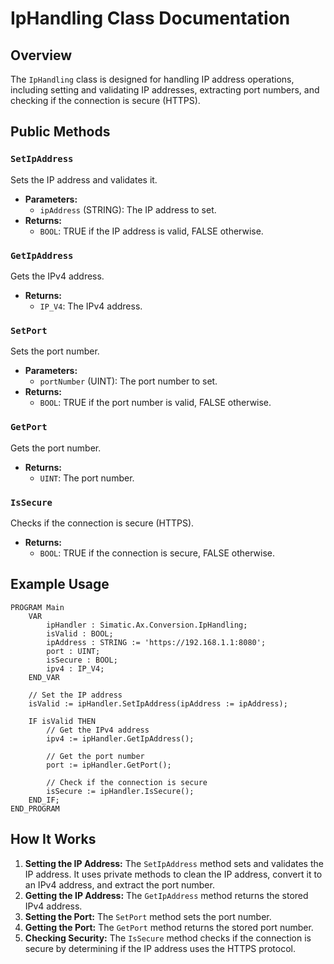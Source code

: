 # IpHandling Class Documentation

## Overview
The `IpHandling` class is designed for handling IP address operations, including setting and validating IP addresses, extracting port numbers, and checking if the connection is secure (HTTPS).

## Public Methods

### `SetIpAddress`
Sets the IP address and validates it.
- **Parameters:**
  - `ipAddress` (STRING): The IP address to set.
- **Returns:**
  - `BOOL`: TRUE if the IP address is valid, FALSE otherwise.

### `GetIpAddress`
Gets the IPv4 address.
- **Returns:**
  - `IP_V4`: The IPv4 address.

### `SetPort`
Sets the port number.
- **Parameters:**
  - `portNumber` (UINT): The port number to set.
- **Returns:**
  - `BOOL`: TRUE if the port number is valid, FALSE otherwise.

### `GetPort`
Gets the port number.
- **Returns:**
  - `UINT`: The port number.

### `IsSecure`
Checks if the connection is secure (HTTPS).
- **Returns:**
  - `BOOL`: TRUE if the connection is secure, FALSE otherwise.

## Example Usage

```st
PROGRAM Main
    VAR
        ipHandler : Simatic.Ax.Conversion.IpHandling;
        isValid : BOOL;
        ipAddress : STRING := 'https://192.168.1.1:8080';
        port : UINT;
        isSecure : BOOL;
        ipv4 : IP_V4;
    END_VAR

    // Set the IP address
    isValid := ipHandler.SetIpAddress(ipAddress := ipAddress);
    
    IF isValid THEN
        // Get the IPv4 address
        ipv4 := ipHandler.GetIpAddress();
        
        // Get the port number
        port := ipHandler.GetPort();
        
        // Check if the connection is secure
        isSecure := ipHandler.IsSecure();
    END_IF;
END_PROGRAM
```

## How It Works
1. **Setting the IP Address:** The `SetIpAddress` method sets and validates the IP address. It uses private methods to clean the IP address, convert it to an IPv4 address, and extract the port number.
2. **Getting the IP Address:** The `GetIpAddress` method returns the stored IPv4 address.
3. **Setting the Port:** The `SetPort` method sets the port number.
4. **Getting the Port:** The `GetPort` method returns the stored port number.
5. **Checking Security:** The `IsSecure` method checks if the connection is secure by determining if the IP address uses the HTTPS protocol.

